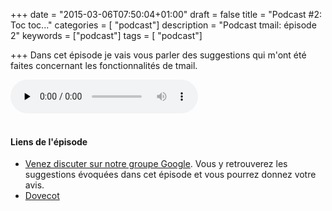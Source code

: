+++
date = "2015-03-06T07:50:04+01:00"
draft = false
title = "Podcast #2: Toc toc..."
categories = [ "podcast"]
description = "Podcast tmail: épisode 2"
keywords = ["podcast"]
tags = [ "podcast"]

+++
Dans cet épisode je vais vous parler des suggestions qui m'ont été faites concernant les fonctionnalités de tmail.
<div class="player">
    <audio controls preload="none">
        <!-- Audio files -->
        <source src="http://podstats.toorop.fr/p/tmail/2" type="audio/mp3">
        <!-- Fallback for browsers that don't support the <audio> element -->
        <div>
            <a href="http://podstats.toorop.fr/p/tmail/2">Download</a>
        </div>
    </audio>
</div>
<br>
<!--more-->

#### Liens de l'épisode

* [Venez discuter sur notre groupe Google](https://groups.google.com/forum/?hl=fr#!forum/tmail-dev). Vous y retrouverez les suggestions évoquées dans cet épisode et vous pourrez donnez votre avis.
* [Dovecot](http://www.dovecot.org/)
